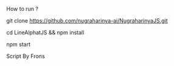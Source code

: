 How to run ?

git clone https://github.com/nugraharinya-ai/NugraharinyaJS.git

cd LineAlphatJS && npm install

npm start

Script By Frons
